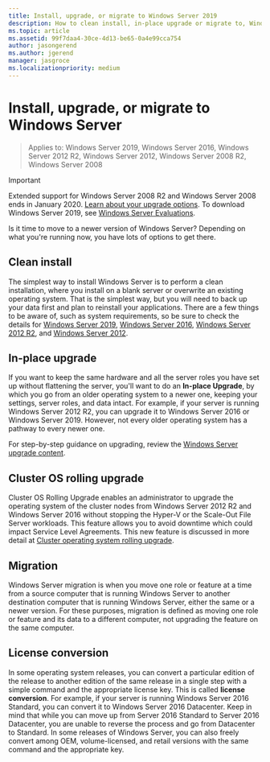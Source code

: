 ```yaml
---
title: Install, upgrade, or migrate to Windows Server 2019
description: How to clean install, in-place upgrade or migrate to, Windows Server
ms.topic: article
ms.assetid: 99f7daa4-30ce-4d13-be65-0a4e99cca754
author: jasongerend
ms.author: jgerend
manager: jasgroce
ms.localizationpriority: medium
---
```

# Install, upgrade, or migrate to Windows Server

> Applies to: Windows Server 2019, Windows Server 2016, Windows Server 2012 R2, Windows Server 2012, Windows Server 2008 R2, Windows Server 2008

> [!IMPORTANT]
> Extended support for Windows Server 2008 R2 and Windows Server 2008 ends in January 2020. [Learn about your upgrade options](../upgrade/upgrade-overview.md). To download Windows Server 2019, see [Windows Server Evaluations](https://www.microsoft.com/evalcenter/evaluate-windows-server-2019).

Is it time to move to a newer version of Windows Server? Depending on what you're running now, you have lots of options to get there.

## Clean install

The simplest way to install Windows Server is to perform a clean installation, where you install on a blank server or overwrite an existing operating system. That is the simplest way, but you will need to back up your data first and plan to reinstall your applications. There are a few things to be aware of, such as system requirements, so be sure to check the details for [Windows Server 2019](https://go.microsoft.com/fwlink/?linkid=2006124), [Windows Server 2016](https://go.microsoft.com/fwlink/?LinkID=825558), [Windows Server 2012 R2](/previous-versions/windows/it-pro/windows-server-2012-R2-and-2012/dn303418(v=ws.11)), and [Windows Server 2012](/previous-versions/windows/it-pro/windows-server-2012-R2-and-2012/jj134246(v=ws.11)).

## In-place upgrade

If you want to keep the same hardware and all the server roles you have set up without flattening the server, you'll want to do an  **In-place Upgrade**, by which you go from an older operating system to a newer one, keeping your settings, server roles, and data intact. For example, if your server is running Windows Server 2012 R2, you can upgrade it to Windows Server 2016 or Windows Server 2019. However, not every older operating system has a pathway to every newer one.

For step-by-step guidance on upgrading, review the [Windows Server upgrade content](../upgrade/upgrade-overview.md).

## Cluster OS rolling upgrade

Cluster OS Rolling Upgrade enables an administrator to upgrade the operating system of the cluster nodes from Windows Server 2012 R2 and Windows Server 2016 without stopping the Hyper-V or the Scale-Out File Server workloads. This feature allows you to avoid downtime which could impact Service Level Agreements. This new feature is discussed in more detail at [Cluster operating system rolling upgrade](../failover-clustering/cluster-operating-system-rolling-upgrade.md).

## Migration

Windows Server migration is when you move one role or feature at a time from a source computer that is running Windows Server to another destination computer that is running Windows Server, either the same or a newer version. For these purposes, migration is defined as moving one role or feature and its data to a different computer, not upgrading the feature on the same computer.

## License conversion

In some operating system releases, you can convert a particular edition of the release to another edition of the same release in a single step with a simple command and the appropriate license key. This is called **license conversion**. For example, if your server is running Windows Server 2016 Standard, you can convert it to Windows Server 2016 Datacenter. Keep in mind that while you can move up from Server 2016 Standard to Server 2016 Datacenter, you are unable to reverse the process and go from Datacenter to Standard. In some releases of Windows Server, you can also freely convert among OEM, volume-licensed, and retail versions with the same command and the appropriate key.